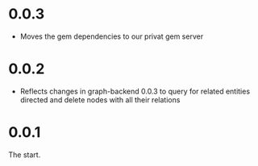 # 0.0.3

* Moves the gem dependencies to our privat gem server

# 0.0.2

* Reflects changes in graph-backend 0.0.3 to query for related entities
  directed and delete nodes with all their relations

# 0.0.1

The start.
